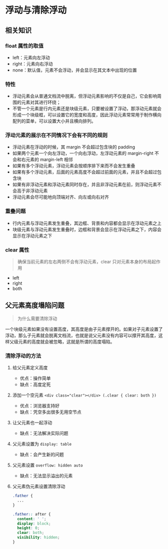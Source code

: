 # 浮动与清除浮动

## 相关知识

### float 属性的取值

*   left：元素向左浮动
*   right：元素向右浮动
*   none：默认值，元素不会浮动，并会显示在其文本中出现的位置

### 特性

*   浮动元素会从普通文档流中脱离，但浮动元素影响的不仅是自己，它会影响周围的元素对其进行环绕；
*   不管一个元素是行内元素还是块级元素，只要被设置了浮动，那浮动元素就会形成一个块级框，可以设置它的宽度和高度，因此浮动元素常常用于制作横向配列的菜单，可以设置大小并且横向排列。

### 浮动元素的展示在不同情况下会有不同的规则

*   浮动元素在浮动的时候，其 margin 不会超过包含块的 padding
*   如果两个元素一个向左浮动，一个向右浮动，左浮动元素的 margin-right 不会和右元素的 margin-left 相邻
*   如果有多个浮动元素，浮动元素会按顺序排下来而不会发生重叠
*   如果有多个浮动元素，后面的元素高度不会超过前面的元素，并且不会超过包含块
*   如果有非浮动元素和浮动元素同时存在，并且非浮动元素在前，则浮动元素不会高于非浮动元素
*   浮动元素会尽可能地向顶端对齐、向左或向右对齐

### 重叠问题

*   行内元素与浮动元素发生重叠，其边框、背景和内容都会显示在浮动元素之上
*   块级元素与浮动元素发生重叠时，边框和背景会显示在浮动元素之下，内容会显示在浮动元素之下

### clear 属性

>   确保当前元素的左右两侧不会有浮动元素，clear 只对元素本身的布局起作用

*   left
*   right
*   both



## 父元素高度塌陷问题

>   为什么需要清除浮动

一个块级元素如果没有设置高度，其高度是由子元素撑开的。如果对子元素设置了浮动，那么子元素就会脱离文档流，也就是说父元素没有内容可以撑开其高度，这样父级元素的高度就会被忽略，这就是所谓的高度塌陷。



### 清除浮动的方法

1.  给父元素定义高度

    *   优点：操作简单
    *   缺点：高度定死

2.  添加一个空元素 `<div class="clear"></div> (.clear { clear: both })`

    *   优点：浏览器支持好
    *   缺点：凭空多出很多无用空节点

3.  让父元素也一起浮动

    *   缺点：无法解决实际问题

4.  父元素设置为 `display: table`

    *   缺点：会产生新的问题

5.  父元素设置 `overflow: hidden auto`

    *   缺点：无法显示溢出的元素

6.  父元素伪元素设置清除浮动

    ```css
    .father {
      ...
    }
    
    .father:: after {
      content: ' ';
      display: block;
      height: 0;
      clear: both;
      visibility: hidden;
    }
    ```

    